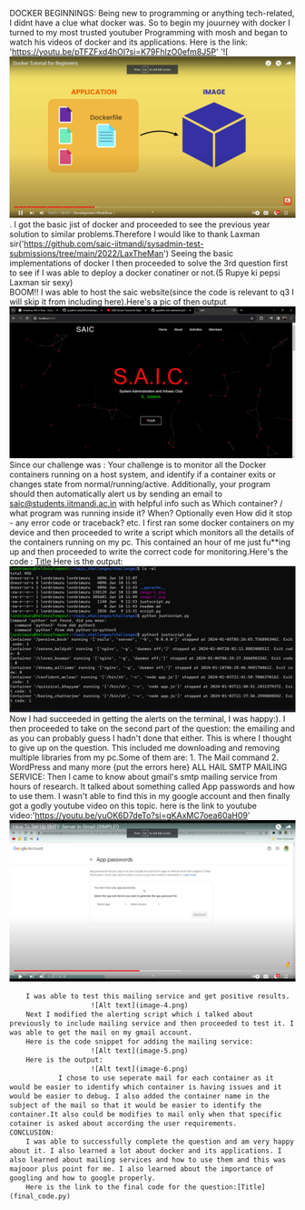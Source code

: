 DOCKER BEGINNINGS:
        Being new to programming or anything tech-related, I didnt have a clue what docker was.
        So to begin my jouurney with docker I turned to my most trusted youtuber Programming with mosh and began to watch his videos of docker and  its applications. Here is the link: 'https://youtu.be/pTFZFxd4hOI?si=K79FhlzO0efm8J5P'
        '![![Alt text](image-2.png). 
        I got the basic jist of docker and proceeded to see the previous year solution to similar problems.Therefore I would like to thank Laxman sir('https://github.com/saic-iitmandi/sysadmin-test-submissions/tree/main/2022/LaxTheMan')
        Seeing the basic implementations of docker I then proceeded to solve the 3rd question first to see if I was able to deploy a docker conatiner or not.(5 Rupye ki pepsi Laxman sir sexy)   
        BOOM!! I was able to host the saic website(since the code is relevant to q3 I will skip it from including here).Here's a pic of then output
                        ![Alt text](image-1.png)
        Since our challenge was :
                Your challenge is to monitor all the Docker containers running on a host system, and identify if a container exits or changes state from normal/running/active. Additionally, your program should then automatically alert us by sending an email to saic@students.iitmandi.ac.in with helpful info such as Which container? / what program was running inside it? When? Optionally even How did it stop - any error code or traceback? etc.
        I first ran some docker containers on my device and then proceeded to write a script which monitors all the details of the containers running on my pc. This contained an hour of me just fu**ing up and then proceeded to write the correct code for monitoring.Here's the code :
                                        [Title](justscript.py)
        Here is the output: 
                        ![Alt text](image.png)
        Now I had succeeded in getting the alerts on the terminal, I was happy:). I then proceeded to take on the second part  of the question: the emailing and as you can probably guess I hadn't done that either. This is where I thought to give up on the question. This included me downloading and removing multiple libraries from my pc.Some of them are:
                1. The Mail command
                2. WordPress and many more
            {put the errors here}
    ALL HAIL SMTP MAILING SERVICE:
        Then I came to know about gmail's smtp mailing service from hours of research. It talked about something called App passwords and how to use them. I wasn't able to find this in my google account and then finally got a godly youtube video on this topic.
            here is the link to youtube video:'https://youtu.be/yuOK6D7deTo?si=gKAxMC7oea60aH09'
                        ![Alt text](image-3.png)

        I was able to test this mailing service and get positive results.
                        ![Alt text](image-4.png)
        Next I modified the alerting script which i talked about previously to include mailing service and then proceeded to test it. I was able to get the mail on my gmail account.
        Here is the code snippet for adding the mailing service:
                        ![Alt text](image-5.png)
        Here is the output:
                        ![Alt text](image-6.png)
                I chose to use seperate mail for each container as it would be easier to identify which container is having issues and it would be easier to debug. I also added the container name in the subject of the mail so that it would be easier to identify the container.It also could be modifies to mail only when that specific cotainer is asked about according the user requirements.  
    CONCLUSION:
        I was able to successfully complete the question and am very happy about it. I also learned a lot about docker and its applications. I also learned about mailing services and how to use them and this was majooor plus point for me. I also learned about the importance of googling and how to google properly.
        Here is the link to the final code for the question:[Title](final_code.py)
        